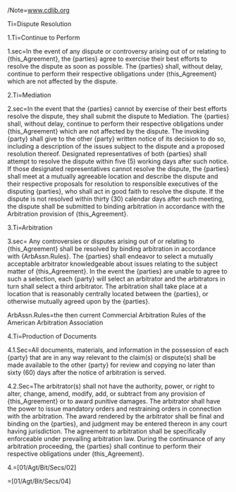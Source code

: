 /Note=<a href="http://www.cdlib.org">www.cdlib.org</a>

Ti=Dispute Resolution

1.Ti=Continue to Perform

1.sec=In the event of any dispute or controversy arising out of or relating to {this_Agreement}, the {parties} agree to exercise their best efforts to resolve the dispute as soon as possible.  The {parties} shall, without delay, continue to perform their respective obligations under {this_Agreement} which are not affected by the dispute.

2.Ti=Mediation

2.sec=In the event that the {parties} cannot by exercise of their best efforts resolve the dispute, they shall submit the dispute to Mediation. The {parties} shall, without delay, continue to perform their respective obligations under {this_Agreement} which are not affected by the dispute. The invoking {party} shall give to the other {party} written notice of its decision to do so, including a description of the issues subject to the dispute and a proposed resolution thereof.  Designated representatives of both {parties} shall attempt to resolve the dispute within five (5) working days after such notice.  If those designated representatives cannot resolve the dispute, the {parties} shall meet at a mutually agreeable location and describe the dispute and their respective proposals for resolution to responsible executives of the disputing {parties}, who shall act in good faith to resolve the dispute.  If the dispute is not resolved within thirty (30) calendar days after such meeting, the dispute shall be submitted to binding arbitration in accordance with the Arbitration provision of {this_Agreement}.

3.Ti=Arbitration

3.sec= Any controversies or disputes arising out of or relating to {this_Agreement} shall be resolved by binding arbitration in accordance with {ArbAssn.Rules}.  The {parties} shall endeavor to select a mutually acceptable arbitrator knowledgeable about issues relating to the subject matter of {this_Agreement}.  In the event the {parties} are unable to agree to such a selection, each {party} will select an arbitrator and the arbitrators in turn shall select a third arbitrator.  The arbitration shall take place at a location that is reasonably centrally located between the {parties}, or otherwise mutually agreed upon by the {parties}.

ArbAssn.Rules=the then current Commercial Arbitration Rules of the American Arbitration Association

4.Ti=Production of Documents

4.1.Sec=All documents, materials, and information in the possession of each {party} that are in any way relevant to the claim(s) or dispute(s) shall be made available to the other {party} for review and copying no later than sixty (60) days after the notice of arbitration is served.

4.2.Sec=The arbitrator(s) shall not have the authority, power, or right to alter, change, amend, modify, add, or subtract from any provision of {this_Agreement} or to award punitive damages.  The arbitrator shall have the power to issue mandatory orders and restraining orders in connection with the arbitration.  The award rendered by the arbitrator shall be final and binding on the {parties}, and judgment may be entered thereon in any court having jurisdiction.  The agreement to arbitration shall be specifically enforceable under prevailing arbitration law.  During the continuance of any arbitration proceeding, the {parties} shall continue to perform their respective obligations under {this_Agreement}.

4.=[01/Agt/Bit/Secs/02]

=[01/Agt/Bit/Secs/04]